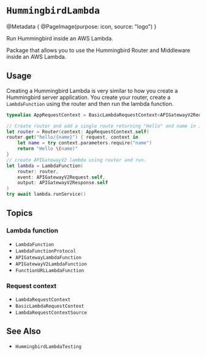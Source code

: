 # ``HummingbirdLambda``

@Metadata {
    @PageImage(purpose: icon, source: "logo")
}

Run Hummingbird inside an AWS Lambda.

Package that allows you to use the Hummingbird Router and Middleware inside an AWS Lambda.

## Usage

Creating a Hummingbird Lambda is very similar to how you create a Hummingbird server application. You create your
router, create a ``LambdaFunction`` using the router and then run the lambda function.

```swift
typealias AppRequestContext = BasicLambdaRequestContext<APIGatewayV2Request>

// Create router and add a single route returning "Hello" and name in its body
let router = Router(context: AppRequestContext.self)
router.get("hello/{name}") { request, context in
    let name = try context.parameters.require("name")
    return "Hello \(name)"
}
// create APIGatewayV2 lambda using router and run.
let lambda = LambdaFunction(
    router: router,
    event: APIGatewayV2Request.self,
    output: APIGatewayV2Response.self
)
try await lambda.runService()
```

## Topics

### Lambda function

- ``LambdaFunction``
- ``LambdaFunctionProtocol``
- ``APIGatewayLambdaFunction``
- ``APIGatewayV2LambdaFunction``
- ``FunctionURLLambdaFunction``

### Request context

- ``LambdaRequestContext``
- ``BasicLambdaRequestContext``
- ``LambdaRequestContextSource``

## See Also

- ``HummingbirdLambdaTesting``

